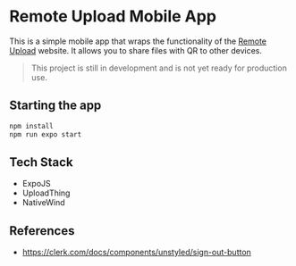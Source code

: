 # Remote Upload Mobile App

This is a simple mobile app that wraps the functionality of the [Remote Upload](https://github.com/TejasBhovad/remote-upload) website. It allows you to share files with QR to other devices.

> This project is still in development and is not yet ready for production use.

## Starting the app

```bash
npm install
npm run expo start
```

## Tech Stack

- ExpoJS
- UploadThing
- NativeWind

## References

- https://clerk.com/docs/components/unstyled/sign-out-button

